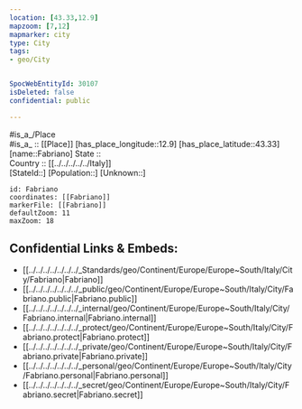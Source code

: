```yaml
---
location: [43.33,12.9] 
mapzoom: [7,12] 
mapmarker: city 
type: City
tags:
- geo/City


SpocWebEntityId: 30107
isDeleted: false
confidential: public

---
```

#is_a_/Place  
#is_a_ :: [[Place]] 
[has_place_longitude::12.9] 
[has_place_latitude::43.33] 
[name::Fabriano] 
State ::  
Country :: [[../../../../../Italy]]  
[StateId::] 
[Population::] 
[Unknown::] 


```leaflet
id: Fabriano
coordinates: [[Fabriano]] 
markerFile: [[Fabriano]] 
defaultZoom: 11 
maxZoom: 18
```


## Confidential Links & Embeds: 
- [[../../../../../../../_Standards/geo/Continent/Europe/Europe~South/Italy/City/Fabriano|Fabriano]] 
- [[../../../../../../../_public/geo/Continent/Europe/Europe~South/Italy/City/Fabriano.public|Fabriano.public]] 
- [[../../../../../../../_internal/geo/Continent/Europe/Europe~South/Italy/City/Fabriano.internal|Fabriano.internal]] 
- [[../../../../../../../_protect/geo/Continent/Europe/Europe~South/Italy/City/Fabriano.protect|Fabriano.protect]] 
- [[../../../../../../../_private/geo/Continent/Europe/Europe~South/Italy/City/Fabriano.private|Fabriano.private]] 
- [[../../../../../../../_personal/geo/Continent/Europe/Europe~South/Italy/City/Fabriano.personal|Fabriano.personal]] 
- [[../../../../../../../_secret/geo/Continent/Europe/Europe~South/Italy/City/Fabriano.secret|Fabriano.secret]] 
